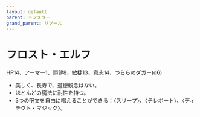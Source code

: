 ```yaml
---
layout: default
parent: モンスター
grand_parent: リソース
---
```


# フロスト・エルフ

HP14、アーマー1、頑健8、敏捷13、意志14、つららのダガー(d6)

- 美しく、長寿で、道徳観念はない。
- ほとんどの魔法に耐性を持つ。
- 3つの呪文を自由に唱えることができる：〈スリープ〉、〈テレポート〉、〈ディテクト・マジック〉。
